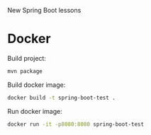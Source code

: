 New Spring Boot lessons


# Docker

Build project:

```bash
mvn package
```

Build docker image:

```bash
docker build -t spring-boot-test .
```

Run docker image:

```bash
docker run -it -p8080:8080 spring-boot-test
```